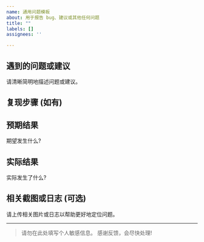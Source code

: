 ```yaml
---
name: 通用问题模板
about: 用于报告 bug、建议或其他任何问题
title: ""
labels: []
assignees: ''

---
```


## 遇到的问题或建议

请清晰简明地描述问题或建议。

## 复现步骤 (如有)

## 预期结果

期望发生什么?

## 实际结果

实际发生了什么?

## 相关截图或日志 (可选)

请上传相关图片或日志以帮助更好地定位问题。

---

> 请勿在此处填写个人敏感信息。
> 感谢反馈，会尽快处理!
